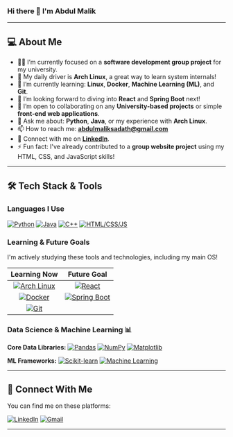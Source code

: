 ### Hi there 👋 I'm Abdul Malik

---

## 💻 About Me

- 👨‍💻 I’m currently focused on a **software development group project** for my university.
- 🐧 My daily driver is **Arch Linux**, a great way to learn system internals!
- 🌱 I’m currently learning: **Linux**, **Docker**, **Machine Learning (ML)**, and **Git**.
- 🚀 I’m looking forward to diving into **React** and **Spring Boot** next!
- 👯 I’m open to collaborating on any **University-based projects** or simple **front-end web applications**.
- 💬 Ask me about: **Python**, **Java**, or my experience with **Arch Linux**.
- 📫 How to reach me: **abdulmaliksadath@gmail.com**
- 🔗 Connect with me on **[LinkedIn](https://www.linkedin.com/in/abdul-malik-9a448b293)**.
- ⚡ Fun fact: I've already contributed to a **group website project** using my HTML, CSS, and JavaScript skills!

---

## 🛠️ Tech Stack & Tools

### Languages I Use
[![Python](https://skillicons.dev/icons?i=py)](https://skillicons.dev/)
[![Java](https://skillicons.dev/icons?i=java)](https://skillicons.dev/)
[![C++](https://skillicons.dev/icons?i=cpp)](https://skillicons.dev/)
[![HTML/CSS/JS](https://skillicons.dev/icons?i=html,css,js)](https://skillicons.dev/)

### Learning & Future Goals
I'm actively studying these tools and technologies, including my main OS!

| Learning Now | Future Goal |
| :---: | :---: |
| [![Arch Linux](https://skillicons.dev/icons?i=arch)](https://skillicons.dev/) | [![React](https://skillicons.dev/icons?i=react)](https://skillicons.dev/) |
| [![Docker](https://skillicons.dev/icons?i=docker)](https://skillicons.dev/) | [![Spring Boot](https://skillicons.dev/icons?i=spring)](https://skillicons.dev/) |
| [![Git](https://skillicons.dev/icons?i=git)](https://skillicons.dev/) | |

### Data Science & Machine Learning 📊

**Core Data Libraries:**
[![Pandas](https://img.shields.io/badge/Pandas-150458?style=for-the-badge&logo=pandas&logoColor=white)](https://pandas.pydata.org/)
[![NumPy](https://img.shields.io/badge/NumPy-013243?style=for-the-badge&logo=numpy&logoColor=white)](https://numpy.org/)
[![Matplotlib](https://img.shields.io/badge/Matplotlib-03314B?style=for-the-badge&logo=matplotlib&logoColor=white)](https://matplotlib.org/)

**ML Frameworks:**
[![Scikit-learn](https://img.shields.io/badge/Scikit--learn-F7931E?style=for-the-badge&logo=scikit-learn&logoColor=white)](https://scikit-learn.org/stable/)
[![Machine Learning](https://img.shields.io/badge/Machine%20Learning-FF6F00?style=for-the-badge&logo=tensorflow&logoColor=white)](https://scikit-learn.org/stable/)

---

## 🔗 Connect With Me

You can find me on these platforms:

[![LinkedIn](https://img.shields.io/badge/LinkedIn-0077B5?style=for-the-badge&logo=linkedin&logoColor=white)](https://www.linkedin.com/in/abdul-malik-9a448b293)
[![Gmail](https://img.shields.io/badge/Gmail-D14836?style=for-the-badge&logo=gmail&logoColor=white)](mailto:abdulmaliksadath@gmail.com)

---
